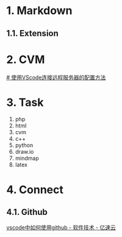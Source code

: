 # 1. Markdown
## 1.1. Extension


# 2. CVM
[# 使用VScode连接远程服务器的配置方法](https://blog.csdn.net/junbaba_/article/details/111590179)

# 3. Task
1. php
2. html
3. cvm
4. c++
5. python
6. draw.io
7. mindmap
8. latex

# 4. Connect
## 4.1. Github
[vscode中如何使用github - 软件技术 - 亿速云](https://www.yisu.com/zixun/330523.html)

### 